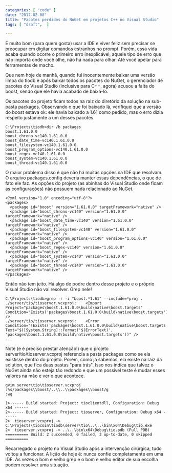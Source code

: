 ```yaml
---
categories: [ "code" ]
date: "2017-02-08"
title: "Pacotes perdidos do NuGet em projetos C++ no Visual Studio"
tags: [ "draft",  ]

---
```

É muito bom (para quem gosta) usar a IDE e viver feliz sem precisar se preocupar em digitar comandos estranhos no prompt. Porém, essa vida acaba quando ocorre o primeiro erro inexplicável, aquele tipo de erro que não importa onde você olhe, não há nada para olhar. Até você apelar para ferramentas de macho.

Que nem hoje de manhã, quando fui inocentemente baixar uma versão limpa do tiodb e após baixar todos os pacotes do NuGet, o gerenciador de pacotes do Visual Studio (inclusive para C++, agora) acusou a falta do boost, sendo que ele havia acabado de baixá-lo.

Os pacotes do projeto ficam todos na raiz do diretório da solução na sub-pasta packages. Observando o que foi baixado lá, verifiquei que a versão do boost estava ok: ele havia baixado a 1.61 como pedido, mas o erro dizia respeito justamente a um desses pacotes.

    C:\Projects\tiodb>dir /b packages
    boost.1.61.0.0
    boost_chrono-vc140.1.61.0.0
    boost_date_time-vc140.1.61.0.0
    boost_filesystem-vc140.1.61.0.0
    boost_program_options-vc140.1.61.0.0
    boost_regex-vc140.1.61.0.0
    boost_system-vc140.1.61.0.0
    boost_thread-vc140.1.61.0.0

O maior problema disso é que não há muitas opções na IDE que resolvam. O arquivo packages.config deveria manter essas dependências, o que de fato ele faz. As opções do projeto (as abinhas do Visual Studio onde ficam as configurações) não possuem nada relacionado ao NuGet.

    <?xml version="1.0" encoding="utf-8"?>
    <packages>
      <package id="boost" version="1.61.0.0" targetFramework="native" />
      <package id="boost_chrono-vc140" version="1.61.0.0" targetFramework="native" />
      <package id="boost_date_time-vc140" version="1.61.0.0" targetFramework="native" />
      <package id="boost_filesystem-vc140" version="1.61.0.0" targetFramework="native" />
      <package id="boost_program_options-vc140" version="1.61.0.0" targetFramework="native" />
      <package id="boost_regex-vc140" version="1.61.0.0" targetFramework="native" />
      <package id="boost_system-vc140" version="1.61.0.0" targetFramework="native" />
      <package id="boost_thread-vc140" version="1.61.0.0" targetFramework="native" />
    </packages>

Então não tem jeito. Há algo de podre dentro desse projeto e o próprio Visual Studio não vai resolver. Grep nele!

    C:\Projects\tiodb>grep -r -i "boost.*1.61" --include=*proj .
    ./server/tio/tioserver.vcxproj:    <Import Project="packages\boost.1.61.0.0\build\native\boost.targets" Condition="Exists('packages\boost.1.61.0.0\build\native\boost.targets')" />
    ./server/tio/tioserver.vcxproj:    <Error Condition="!Exists('packages\boost.1.61.0.0\build\native\boost.targets')" Text="$([System.String]::Format('$(ErrorText)', 'packages\boost.1.61.0.0\build\native\boost.targets'))" />
    ...

Note (e é preciso prestar atenção!) que o projeto server/tio/tioserver.vcxproj referencia a pasta packages como se ela existisse dentro do projeto. Porém, como já sabemos, ela existe na raiz da solution, que fica duas pastas "para trás". Isso nos indica que talvez o NuGet ainda não esteja tão redondo e que um possível teste é mudar esses valores na mão e ver o que acontece.

    gvim server\tio\tioserver.vcxproj
    :%s/packages\\boost/..\\..\\packages\\boost/g
    :wq

    1>------ Build started: Project: tioclientdll, Configuration: Debug x64 ------
    2>------ Build started: Project: tioserver, Configuration: Debug x64 ------
    2>  tioserver.vcxproj -> C:\Projects\tiocoin\tiodb\server\tio\..\..\bin\x64\Debug\tio.exe
    2>  tioserver.vcxproj -> ..\..\bin\x64\Debug\tio.pdb (Full PDB)
    ========== Build: 2 succeeded, 0 failed, 3 up-to-date, 0 skipped ==========

Recarregado o projeto no Visual Studio após a intervenção cirúrgica, tudo voltou a funcionar. A lição de hoje é: nunca confie completamente em uma IDE. Às vezes o bom e velho grep e o bom e velho editor de sua escolha podem resolver uma situação.
